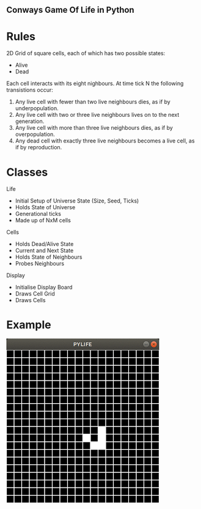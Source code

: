 ## Conways Game Of Life in Python
# Rules
2D Grid of square cells, each of which has two possible states:
* Alive
* Dead

Each cell interacts with its eight nighbours. 
At time tick N the following transistions occur:
1. Any live cell with fewer than two live neighbours dies, as if by underpopulation.
2. Any live cell with two or three live neighbours lives on to the next generation.
3. Any live cell with more than three live neighbours dies, as if by overpopulation.
4. Any dead cell with exactly three live neighbours becomes a live cell, as if by reproduction.

# Classes
Life 
* Initial Setup of Universe State (Size, Seed, Ticks)
* Holds State of Universe 
* Generational ticks
* Made up of NxM cells

Cells
* Holds Dead/Alive State
* Current and Next State
* Holds State of Neighbours
* Probes Neighbours

Display
* Initialise Display Board
* Draws Cell Grid
* Draws Cells

# Example
![](https://github.com/garyfm/py_life/blob/master/py_life.gif)
